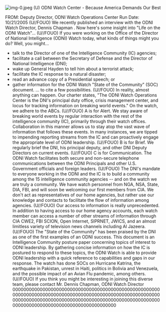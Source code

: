 ![img-0.jpeg](img-0.jpeg)
(U) ODNI Watch Center - Because America Demands Our Best

FROM:
Deputy Director, ODNI Watch Operations Center
Run Date: 10/21/2005
(U//FOUO) We recently published an interview with the ODNI Watch Director, Dennis Chapman . Now here's some insight into "Life on the ODNI Watch"...
(U//FOUO) If you were working on the Office of the Director of National Intelligence (ODNI) Watch today, what kinds of things might you do? Well, you might...

- talk to the Director of one of the Intelligence Community (IC) agencies;
- facilitate a call between the Secretary of Defense and the Director of National Intelligence (DNI);
- wake up General Hayden to tell him about a terrorist attack;
- facilitate the IC response to a natural disaster;
- read an advance copy of a Presidential speech; or
- gather information for the ODNI Watch "State of the Community" (SOC) document.
... to cite a few possibilities.
(U//FOUO) In reality, almost anything can happen. Our charter states, "The ODNI Watch Operations Center is the DNI's principal duty office, crisis management center, and locus for tracking information on breaking world events." On the watch, we adhere to the ABCs.
(U//FOUO) A is for Alert. We stay aware of breaking world events by regular interaction with the rest of the intelligence community (IC), primarily through their watch offices. Collaboration in this manner allows us to stay atop the vast wave of information that follows these events. In many instances, we are tipped to impending reporting streams from the IC and can proactively engage the appropriate level of ODNI leadership.
(U//FOUO) B is for Brief. We regularly brief the DNI, his principal deputy, and other DNI Deputy Directors on current events.
(U//FOUO) C is for Communication. The ODNI Watch facilitates both secure and non-secure telephone communications between the ODNI Principals and other U.S. Government officials and foreign leaders.
(U//FOUO) The DNI's mandate to everyone working in the ODNI and the IC is to build a community among the 15 intelligence community agencies -- and on the watch we are truly a community. We have watch personnel from NGA, NSA, State, DIA, FBI, and will soon be welcoming our first members from CIA. We don't act as representatives of our home agencies, but rather use our knowledge and contacts to facilitate the flow of information among agencies.
(U//FOUO) Our access to information is really unprecedented. In addition to having access to our home agency accounts, each watch member can access a number of other streams of information through CIA CWE2, FBI SCION, Open Internet, SIPRNET, JWICS, and an almost limitless variety of television news channels including Al Jazeera.
(U//FOUO) The "State of the Community" has been praised by the DNI as one of the first examples of an ODNI success. This document is an Intelligence Community posture paper concerning topics of interest to ODNI leadership. By gathering concise information on how the IC is postured to respond to these topics, the ODNI Watch is able to provide ODNI leadership with a quick reference to capabilities and gaps in our response. The watch has done SOCs on Hurricane Katrina, the earthquake in Pakistan, unrest in Haiti, politics in Bolivia and Venezuela, and the possible impact of an Avian Flu pandemic, among others.
(U//FOUO) If you think you might be interesting in joining this diverse team, please contact Mr. Dennis Chapman, ODNI Watch Director 00000000000000000000000000000000000000000000000000000000000000000000000000000000000000000000000000000000000000000000000000000000000000000000000000000000000000000000000000000000000000000000000000000000

